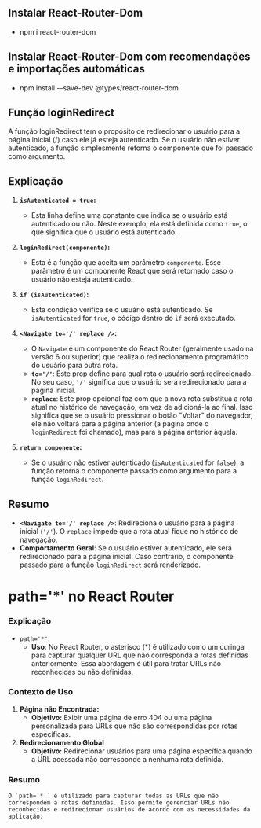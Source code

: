 ## Instalar React-Router-Dom
- npm i react-router-dom

## Instalar React-Router-Dom com recomendações e importações automáticas
- npm install --save-dev @types/react-router-dom

## Função loginRedirect
A função loginRedirect tem o propósito de redirecionar o usuário para a página inicial (/) caso ele já esteja autenticado. Se o usuário não estiver autenticado, a função simplesmente retorna o componente que foi passado como argumento.

## Explicação

1. **`isAutenticated = true`:**
   - Esta linha define uma constante que indica se o usuário está autenticado ou não. Neste exemplo, ela está definida como `true`, o que significa que o usuário está autenticado.

2. **`loginRedirect(componente)`:**
   - Esta é a função que aceita um parâmetro `componente`. Esse parâmetro é um componente React que será retornado caso o usuário não esteja autenticado.

3. **`if (isAutenticated)`:**
   - Esta condição verifica se o usuário está autenticado. Se `isAutenticated` for `true`, o código dentro do `if` será executado.

4. **`<Navigate to='/' replace />`:**
   - O `Navigate` é um componente do React Router (geralmente usado na versão 6 ou superior) que realiza o redirecionamento programático do usuário para outra rota.
   - **`to='/'`**: Este prop define para qual rota o usuário será redirecionado. No seu caso, `'/'` significa que o usuário será redirecionado para a página inicial.
   - **`replace`**: Este prop opcional faz com que a nova rota substitua a rota atual no histórico de navegação, em vez de adicioná-la ao final. Isso significa que se o usuário pressionar o botão "Voltar" do navegador, ele não voltará para a página anterior (a página onde o `loginRedirect` foi chamado), mas para a página anterior àquela.

5. **`return componente`:**
   - Se o usuário não estiver autenticado (`isAutenticated` for `false`), a função retorna o componente passado como argumento para a função `loginRedirect`.

## Resumo

- **`<Navigate to='/' replace />`**: Redireciona o usuário para a página inicial (`'/'`). O `replace` impede que a rota atual fique no histórico de navegação.
- **Comportamento Geral**: Se o usuário estiver autenticado, ele será redirecionado para a página inicial. Caso contrário, o componente passado para a função `loginRedirect` será renderizado.

# path='*' no React Router
### Explicação
- `path='*'`:
    - <strong>Uso</strong>: No React Router, o asterisco (*) é utilizado como um curinga para capturar qualquer URL que não corresponda a rotas definidas anteriormente. Essa abordagem é útil para tratar URLs não reconhecidas ou não definidas.
### Contexto de Uso
1. <strong>Página não Encontrada:</strong>
    - <strong>Objetivo:</strong> Exibir uma página de erro 404 ou uma página personalizada para URLs que não são correspondidas por rotas específicas.
2. <strong>Redirecionamento Global</strong>
    - <strong>Objetivo:</strong> Redirecionar usuários para uma página específica quando a URL acessada não corresponde a nenhuma rota definida.

### Resumo
    O `path='*'` é utilizado para capturar todas as URLs que não correspondem a rotas definidas. Isso permite gerenciar URLs não reconhecidas e redirecionar usuários de acordo com as necessidades da aplicação.



